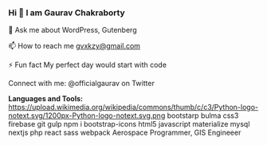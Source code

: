 ### Hi 👋 I am Gaurav Chakraborty

💬 Ask me about WordPress, Gutenberg

📫 How to reach me gvxkzy@gmail.com

⚡ Fun fact My perfect day would start with code

Connect with me:
@officialgaurav on Twitter

**Languages and Tools:**
https://upload.wikimedia.org/wikipedia/commons/thumb/c/c3/Python-logo-notext.svg/1200px-Python-logo-notext.svg.png bootstarp bulma css3 firebase git gulp npm i bootstrap-icons html5 javascript materialize mysql nextjs php react sass webpack
Aerospace Programmer, GIS Engineeer
